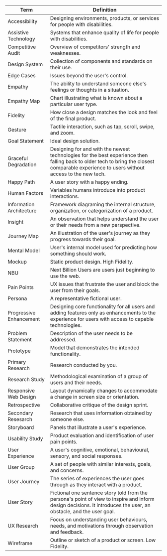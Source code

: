 | Term                     | Definition                                                                                                                                                                                 |
| ------------------------ | ------------------------------------------------------------------------------------------------------------------------------------------------------------------------------------------ |
| Accessibility            | Designing environments, products, or services for people with disabilities.                                                                                                                |
| Assistive Technology     | Systems that enhance quality of life for people with disabilities.                                                                                                                         |
| Competitive Audit        | Overview of competitors' strength and weaknesses.                                                                                                                                          |
| Design System            | Collection of components and standards on their use.                                                                                                                                       |
| Edge Cases               | Issues beyond the user's control.                                                                                                                                                          |
| Empathy                  | The ability to understand someone else's feelings or thoughts in a situation.                                                                                                              |
| Empathy Map              | Chart illustrating what is known about a particular user type.                                                                                                                             |
| Fidelity                 | How close a design matches the look and feel of the final product.                                                                                                                         |
| Gesture                  | Tactile interaction, such as tap, scroll, swipe, and zoom.                                                                                                                                 |
| Goal Statement           | Ideal design solution.                                                                                                                                                                     |
| Graceful Degradation     | Designing for and with the newest technologies for the best experience then falling back to older tech to bring the closest comparable experience to users without access to the new tech. |
| Happy Path               | A user story with a happy ending.                                                                                                                                                          |
| Human Factors            | Variables humans introduce into product interactions.                                                                                                                                      |
| Information Architecture | Framework diagraming the internal structure, organization, or categorization of a product.                                                                                                 |
| Insight                  | An observation that helps understand the user or their needs from a new perspective.                                                                                                       |
| Journey Map              | An illustration of the user's journey as they progress towards their goal.                                                                                                                 |
| Mental Model             | User's internal model used for predicting how something should work.                                                                                                                       |
| Mockup                   | Static product design. High Fidelity.                                                                                                                                                      |
| NBU                      | Next Billion Users are users just beginning to use the web.                                                                                                                                |
| Pain Points              | UX issues that frustrate the user and block the user from their goals.                                                                                                                     |
| Persona                  | A representative fictional user.                                                                                                                                                           |
| Progressive Enhancement  | Designing core functionality for all users and adding features only as enhancements to the experience for users with access to capable technologies.                                       |
| Problem Statement        | Description of the user needs to be addressed.                                                                                                                                             |
| Prototype                | Model that demonstrates the intended functionality.                                                                                                                                        |
| Primary Research         | Research conducted by you.                                                                                                                                                                 |
| Research Study           | Methodological examination of a group of users and their needs.                                                                                                                            |
| Responsive Web Design    | Layout dynamically changes to accommodate a change in screen size or orientation.                                                                                                          |
| Retrospective            | Collaborative critique of the design sprint.                                                                                                                                               |
| Secondary Resesarch      | Research that uses information obtained by someone else.                                                                                                                                   |
| Storyboard               | Panels that illustrate a user's experience.                                                                                                                                                |
| Usability Study          | Product evaluation and identification of user pain points.                                                                                                                                 |
| User Experience          | A user's cognitive, emotional, behavioural, sensory, and social responses.                                                                                                                 |
| User Group               | A set of people with similar interests, goals, and concerns.                                                                                                                               |
| User Journey             | The series of experiences the user goes through as they interact with a product.                                                                                                           |
| User Story               | Fictional one sentence story told from the persona's point of view to inspire and inform design decisions. It introduces the user, an obstacle, and the user goal.                         |
| UX Research              | Focus on understanding user behaviours, needs, and motivations through observation and feedback.                                                                                           |
| Wireframe                | Outline or sketch of a product or screen. Low Fidelity.                                                                                                                                    |

